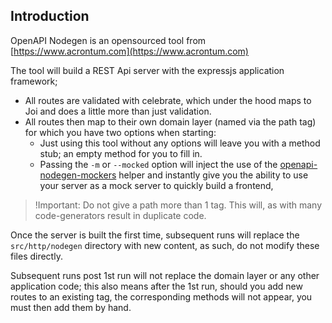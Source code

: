 ## Introduction

OpenAPI Nodegen is an opensourced tool from [https://www.acrontum.com](https://www.acrontum.com)

The tool will build a REST Api server with the expressjs application framework;
- All routes are validated with celebrate, which under the hood maps to Joi and does a little more than just validation.
- All routes then map to their own domain layer (named via the path tag) for which you have two options when starting:
  -  Just using this tool without any options will leave you with a method stub; an empty method for you to fill in.
  -  Passing the `-m` or `--mocked` option will inject the use of the [openapi-nodegen-mockers](https://www.npmjs.com/package/openapi-nodegen-mockers) helper and instantly give you the ability to use your server as a mock server to quickly build a frontend,

> !Important: Do not give a path more than 1 tag. This will, as with many code-generators result in duplicate code.
  
Once the server is built the first time, subsequent runs will replace the `src/http/nodegen` directory with new content, as such, do not modify these files directly.

Subsequent runs post 1st run will not replace the domain layer or any other application code; this also means after the 1st run, should you add new routes to an existing tag, the corresponding methods will not appear, you must then add them by hand.
